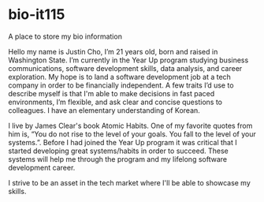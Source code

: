 # bio-it115
A place to store my bio information

Hello my name is Justin Cho, I’m 21 years old, born and raised in Washington State. I’m currently in the Year Up program studying business communications, software development skills, data analysis, and career exploration. My hope is to land a software development job at a tech company in order to be financially independent. A few traits I’d use to describe myself is that I'm able to make decisions in fast paced environments, I’m flexible, and ask clear and concise questions to colleagues. I have an elementary understanding of Korean.

I live by James Clear's book Atomic Habits. One of my favorite quotes from him is, “You do not rise to the level of your goals. You fall to the level of your systems.”. Before I had joined the Year Up program it was critical that I started developing great systems/habits in order to succeed. These systems will help me through the program and my lifelong software development career. 

I strive to be an asset in the tech market where I'll be able to showcase my skills. 
